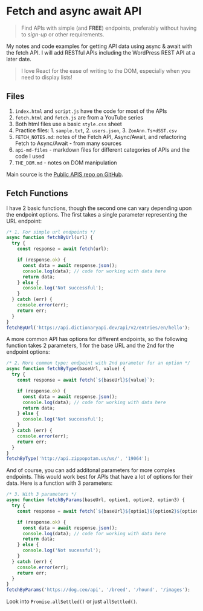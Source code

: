 # Fetch and async await API

> Find APIs with simple (and **FREE**) endpoints, preferably without having to _sign-up_ or other requirements.

My notes and code examples for getting API data using async & await with the fetch API. I will add RESTful APIs including the WordPress REST API at a later date.

> I love React for the ease of writing to the DOM, especially when you need to display lists!

## Files

1. `index.html` and `script.js` have the code for most of the APIs
1. `fetch.html` and `fetch.js` are from a YouTube series
1. Both html files use a basic `style.css` sheet
1. Practice files: 1. `sample.txt`, 2. `users.json`, 3. `ZonAnn.Ts+dSST.csv`
1. `FETCH_NOTES.md`: notes of the Fetch API, Async/Await, and refactoring Fetch to Async/Await - from many sources
1. `api-md-files` - markdown files for different categories of APIs and the code I used
1. `THE_DOM.md` - notes on DOM manipulation

Main source is the [Public APIS repo on GitHub](https://github.com/public-apis/public-apis).

## Fetch Functions

I have 2 basic functions, though the second one can vary depending upon the endpoint options. The first takes a single parameter representing the URL endpoint:

```js
/* 1. For simple url endpoints */
async function fetchByUrl(url) {
  try {
    const response = await fetch(url);

    if (response.ok) {
      const data = await response.json();
      console.log(data); // code for working with data here
      return data;
    } else {
      console.log('Not successful');
    }
  } catch (err) {
    console.error(err);
    return err;
  }
}
fetchByUrl('https://api.dictionaryapi.dev/api/v2/entries/en/hello');
```

A more common API has options for different endpoints, so the following function takes 2 parameters, 1 for the base URL and the 2nd for the endpoint options:

```js
/* 2. More common type: endpoint with 2nd parameter for an option */
async function fetchByType(baseUrl, value) {
  try {
    const response = await fetch(`${baseUrl}${value}`);

    if (response.ok) {
      const data = await response.json();
      console.log(data); // code for working with data here
      return data;
    } else {
      console.log('Not successful');
    }
  } catch (err) {
    console.error(err);
    return err;
  }
}
fetchByType('http://api.zippopotam.us/us/', '19064');
```

And of course, you can add additonal parameters for more comples endpoints. This would work best for APIs that have a lot of options for their data. Here is a function with 3 parameters:

```js
/* 3. With 3 parameters */
async function fetchByParams(baseUrl, option1, option2, option3) {
  try {
    const response = await fetch(`${baseUrl}${optio1}${option2}${option3}`);

    if (response.ok) {
      const data = await response.json();
      console.log(data); // code for working with data here
      return data;
    } else {
      console.log('Not sucessful');
    }
  } catch (err) {
    console.error(err);
    return err;
  }
}
fetchByParams('https://dog.ceo/api', '/breed', '/hound', '/images');
```

Look into `Promise.allSettled()` or just `allSettled()`.
